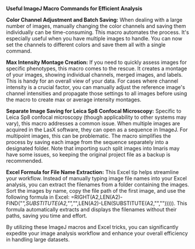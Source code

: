 **Useful ImageJ Macro Commands for Efficient Analysis**

**Color Channel Adjustment and Batch Saving:**
When dealing with a large number of images, manually changing the color channels and saving them individually can be time-consuming. This macro automates the process. It's especially useful when you have multiple images to handle. You can now set the channels to different colors and save them all with a single command.

**Max Intensity Montage Creation:**
If you need to quickly assess images for specific phenotypes, this macro comes to the rescue. It creates a montage of your images, showing individual channels, merged images, and labels. This is handy for an overall view of your data. For cases where channel intensity is a crucial factor, you can manually adjust the reference image's channel intensities and propagate those settings to all images before using the macro to create max or average intensity montages.

**Separate Image Saving for Leica Sp8 Confocal Microscopy:**
Specific to Leica Sp8 confocal microscopy (though applicability to other systems may vary), this macro addresses a common issue. When multiple images are acquired in the LasX software, they can open as a sequence in ImageJ. For multipoint images, this can be problematic. The macro simplifies the process by saving each image from the sequence separately into a designated folder. Note that importing such split images into Imaris may have some issues, so keeping the original project file as a backup is recommended.

**Excel Formula for File Name Extraction:**
This Excel tip helps streamline your workflow. Instead of manually typing image file names into your Excel analysis, you can extract the filenames from a folder containing the images. Sort the images by name, copy the file path of the first image, and use the following formula in Excel: =RIGHT(A2,LEN(A2)-FIND("*",SUBSTITUTE(A2,"\","*",LEN(A2)-LEN(SUBSTITUTE(A2,"\",""))))). This formula automatically extracts and displays the filenames without their paths, saving you time and effort.

By utilizing these ImageJ macros and Excel tricks, you can significantly expedite your image analysis workflow and enhance your overall efficiency in handling large datasets.
